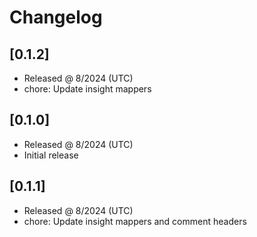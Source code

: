 # Changelog

## [0.1.2]

- Released @ 8/2024 (UTC)
- chore: Update insight mappers

## [0.1.0]

- Released @ 8/2024 (UTC)
- Initial release

## [0.1.1]

- Released @ 8/2024 (UTC)
- chore: Update insight mappers and comment headers
